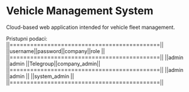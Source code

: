 # Vehicle Management System

Cloud-based web application intended for vehicle fleet management.

Pristupni podaci:
||============================================||
||username||password||company||role           ||
||============================================||
||admin   ||admin   ||Telegroup||company_admin||
||============================================||
||admin   ||admin   ||         ||system_admin ||
||============================================||
